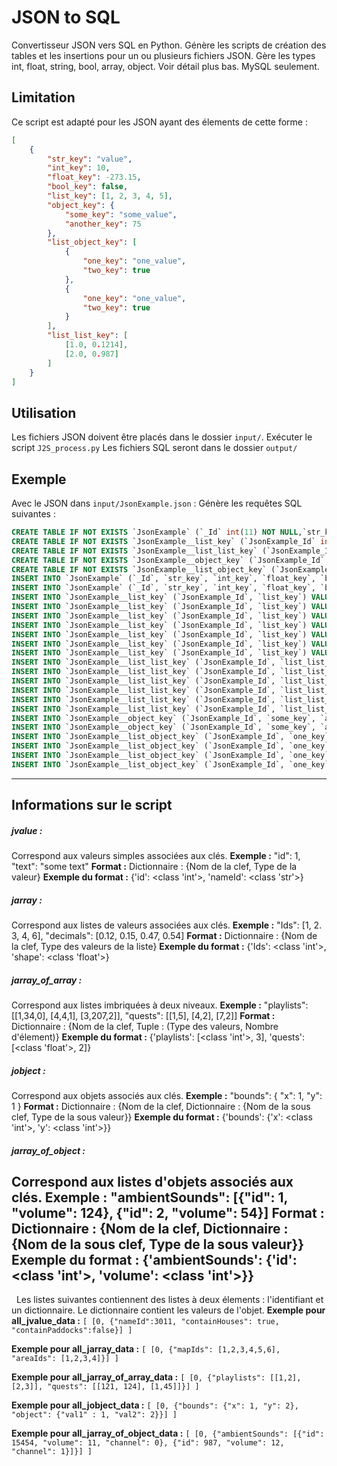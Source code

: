 # JSON to SQL
Convertisseur JSON vers SQL en Python. Génère les scripts de création des tables et les insertions pour un ou plusieurs fichiers JSON. Gère les types int, float, string, bool, array, object. Voir détail plus bas.
MySQL seulement.

## Limitation
Ce script est adapté pour les JSON ayant des élements de cette forme :
```json
[
    {
        "str_key": "value",
        "int_key": 10,
        "float_key": -273.15,
        "bool_key": false,
        "list_key": [1, 2, 3, 4, 5],
        "object_key": {
            "some_key": "some_value",
            "another_key": 75
        },
        "list_object_key": [
            {
                "one_key": "one_value",
                "two_key": true
            },
            {
                "one_key": "one_value",
                "two_key": true
            }
        ],
        "list_list_key": [
            [1.0, 0.1214],
            [2.0, 0.987]
        ]
    }
]
```

## Utilisation
Les fichiers JSON doivent être placés dans le dossier ``input/``.
Exécuter le script ``J2S_process.py``
Les fichiers SQL seront dans le dossier ``output/``


## Exemple
Avec le JSON dans ``input/JsonExample.json`` :
Génère les requêtes SQL suivantes :
```sql
CREATE TABLE IF NOT EXISTS `JsonExample` (`_Id` int(11) NOT NULL,`str_key` varchar(255) DEFAULT NULL,`int_key` int(11) DEFAULT NULL,`float_key` float DEFAULT NULL,`bool_key` tinyint(1) DEFAULT NULL) ENGINE=MyISAM DEFAULT CHARSET=utf8;
CREATE TABLE IF NOT EXISTS `JsonExample__list_key` (`JsonExample_Id` int(11) NOT NULL,`list_key` int(11) DEFAULT NULL) ENGINE=MyISAM DEFAULT CHARSET=utf8;
CREATE TABLE IF NOT EXISTS `JsonExample__list_list_key` (`JsonExample_Id` int(11) NOT NULL,`list_list_key_1` int(11) DEFAULT NULL,`list_list_key_2` int(11) DEFAULT NULL) ENGINE=MyISAM DEFAULT CHARSET=utf8;
CREATE TABLE IF NOT EXISTS `JsonExample__object_key` (`JsonExample_Id` int(11) NOT NULL,`some_key` varchar(255) DEFAULT NULL,`another_key` int(11) DEFAULT NULL) ENGINE=MyISAM DEFAULT CHARSET=utf8;
CREATE TABLE IF NOT EXISTS `JsonExample__list_object_key` (`JsonExample_Id` int(11) NOT NULL,`one_key` varchar(255) DEFAULT NULL,`two_key` tinyint(1) DEFAULT NULL) ENGINE=MyISAM DEFAULT CHARSET=utf8;
INSERT INTO `JsonExample` (`_Id`, `str_key`, `int_key`, `float_key`, `bool_key`) VALUES (0, 'value', 10, -273.15, 0);
INSERT INTO `JsonExample` (`_Id`, `str_key`, `int_key`, `float_key`, `bool_key`) VALUES (1, 'value_2', 102, 154.2, 0);
INSERT INTO `JsonExample__list_key` (`JsonExample_Id`, `list_key`) VALUES (0, 1);
INSERT INTO `JsonExample__list_key` (`JsonExample_Id`, `list_key`) VALUES (0, 2);
INSERT INTO `JsonExample__list_key` (`JsonExample_Id`, `list_key`) VALUES (0, 3);
INSERT INTO `JsonExample__list_key` (`JsonExample_Id`, `list_key`) VALUES (0, 4);
INSERT INTO `JsonExample__list_key` (`JsonExample_Id`, `list_key`) VALUES (0, 5);
INSERT INTO `JsonExample__list_key` (`JsonExample_Id`, `list_key`) VALUES (1, 12);
INSERT INTO `JsonExample__list_key` (`JsonExample_Id`, `list_key`) VALUES (1, 2);
INSERT INTO `JsonExample__list_list_key` (`JsonExample_Id`, `list_list_key_1`, `list_list_key_2`) VALUES (0, 1, 0.1214);
INSERT INTO `JsonExample__list_list_key` (`JsonExample_Id`, `list_list_key_1`, `list_list_key_2`) VALUES (0, 2, 0.987);
INSERT INTO `JsonExample__list_list_key` (`JsonExample_Id`, `list_list_key_1`, `list_list_key_2`) VALUES (1, 1, 1.25);
INSERT INTO `JsonExample__list_list_key` (`JsonExample_Id`, `list_list_key_1`, `list_list_key_2`) VALUES (1, 4, 8.3);
INSERT INTO `JsonExample__list_list_key` (`JsonExample_Id`, `list_list_key_1`, `list_list_key_2`) VALUES (1, 4, 2.347);
INSERT INTO `JsonExample__list_list_key` (`JsonExample_Id`, `list_list_key_1`, `list_list_key_2`) VALUES (1, 902, 8.3547);
INSERT INTO `JsonExample__object_key` (`JsonExample_Id`, `some_key`, `another_key`) VALUES (0, 'some_value', 75);
INSERT INTO `JsonExample__object_key` (`JsonExample_Id`, `some_key`, `another_key`) VALUES (1, 'some_value', 75987);
INSERT INTO `JsonExample__list_object_key` (`JsonExample_Id`, `one_key`, `two_key`) VALUES (0, 'one_value', 1);
INSERT INTO `JsonExample__list_object_key` (`JsonExample_Id`, `one_key`, `two_key`) VALUES (0, 'a_value', 0);
INSERT INTO `JsonExample__list_object_key` (`JsonExample_Id`, `one_key`, `two_key`) VALUES (1, 'value ?', 0);
INSERT INTO `JsonExample__list_object_key` (`JsonExample_Id`, `one_key`, `two_key`) VALUES (1, 'hey', 1);
```

--------

## Informations sur le script
##### jvalue :
Correspond aux valeurs simples associées aux clés.
**Exemple :** "id": 1, "text": "some text"
**Format :** Dictionnaire : {Nom de la clef, Type de la valeur}
**Exemple du format :**  {'id': <class 'int'>, 'nameId': <class 'str'>}

##### jarray :
Correspond aux listes de valeurs associées aux clés.
**Exemple :** "Ids": [1, 2. 3, 4, 6], "decimals": [0.12, 0.15, 0.47, 0.54]
**Format :** Dictionnaire : {Nom de la clef, Type des valeurs de la liste}
**Exemple du format :** {'Ids': <class 'int'>, 'shape': <class 'float'>}

##### jarray_of_array :
Correspond aux listes imbriquées à deux niveaux.
**Exemple :** "playlists": [[1,34,0], [4,4,1], [3,207,2]], "quests": [[1,5], [4,2], [7,2]]
**Format :** Dictionnaire : {Nom de la clef, Tuple : (Type des valeurs, Nombre d'élement)}
**Exemple du format :** {'playlists': [<class 'int'>, 3], 'quests': [<class 'float'>, 2]}

##### jobject :
Correspond aux objets associés aux clés.
**Exemple :** "bounds": { "x": 1, "y": 1 }
**Format :** Dictionnaire : {Nom de la clef, Dictionnaire : {Nom de la sous clef, Type de la sous valeur}}
**Exemple du format :** {'bounds': {'x': <class 'int'>, 'y': <class 'int'>}}

##### jarray_of_object :
Correspond aux listes d'objets associés aux clés.
**Exemple :** "ambientSounds": [{"id": 1, "volume": 124}, {"id": 2, "volume": 54}]
**Format :** Dictionnaire : {Nom de la clef, Dictionnaire : {Nom de la sous clef, Type de la sous valeur}}
**Exemple du format :** {'ambientSounds': {'id': <class 'int'>, 'volume': <class 'int'>}}
&nbsp;
--------
&nbsp;
Les listes suivantes contiennent des listes à deux élements : l'identifiant et un dictionnaire.
Le dictionnaire contient les valeurs de l'objet.
**Exemple pour all_jvalue_data :**
`
[
    [0, {"nameId":3011, "containHouses": true, "containPaddocks":false}]
]
`

**Exemple pour all_jarray_data :**
`
[
    [0, {"mapIds": [1,2,3,4,5,6], "areaIds": [1,2,3,4]}]
]
`

**Exemple pour all_jarray_of_array_data :**
`
[
    [0, {"playlists": [[1,2], [2,3]], "quests": [[121, 124], [1,45]]}]
]
`

**Exemple pour all_jobject_data :**
`
[
    [0, {"bounds": {"x": 1, "y": 2}, "object": {"val1" : 1, "val2": 2}}]
]
`

**Exemple pour all_jarray_of_object_data :**
`
[
    [0, {"ambientSounds": [{"id": 15454, "volume": 11, "channel": 0}, {"id": 987, "volume": 12, "channel": 1}]}]
]
`

